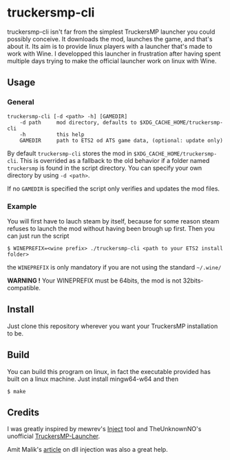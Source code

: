 # truckersmp-cli

truckersmp-cli isn't far from the simplest TruckersMP launcher you could possibly conceive.
It downloads the mod, launches the game, and that's about it. Its aim is to provide linux
players with a launcher that's made to work with Wine. I developped this launcher in
frustration after having spent multiple days trying to make the official launcher work on
linux with Wine.

## Usage ##
### General ###
~~~
truckersmp-cli [-d <path> -h] [GAMEDIR]
    -d path     mod directory, defaults to $XDG_CACHE_HOME/truckersmp-cli
    -h          this help
    GAMEDIR     path to ETS2 od ATS game data, (optional: update only)
~~~

By default `truckersmp-cli` stores the mod in `$XDG_CACHE_HOME/truckersmp-cli`.
This is overrided as a fallback to the old behavior if a folder named `truckersmp`
is found in the script directory.
You can specify your own directory by using `-d <path>`.

If no `GAMEDIR` is specified the script only verifies and updates the mod files.

### Example ###
You will first have to lauch steam by itself, because for some reason steam refuses to
launch the mod without having been brough up first. Then you can just run the script

```
$ WINEPREFIX=<wine prefix> ./truckersmp-cli <path to your ETS2 install folder>
```

the `WINEPREFIX` is only mandatory if you are not using the standard `~/.wine/`

**WARNING !** Your WINEPREFIX must be 64bits, the mod is not 32bits-compatible.

## Install ##

Just clone this repository wherever you want your TruckersMP installation to be.

## Build ##

You can build this program on linux, in fact the executable provided has built on a linux
machine. Just install mingw64-w64 and then

```
$ make
```

## Credits ##

I was greatly inspired by mewrev's [Inject](https://github.com/mewrev/inject) tool
and TheUnknownNO's unofficial [TruckersMP-Launcher](https://github.com/TheUnknownNO/TruckersMP-Launcher).

Amit Malik's [article](http://securityxploded.com/dll-injection-and-hooking.php) on dll injection was also a great help.

